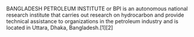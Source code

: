 BANGLADESH PETROLEUM INSTITUTE or BPI is an autonomous national research institute that carries out research on hydrocarbon and provide technical assistance to organizations in the petroleum industry and is located in Uttara, Dhaka, Bangladesh.[1][2]
